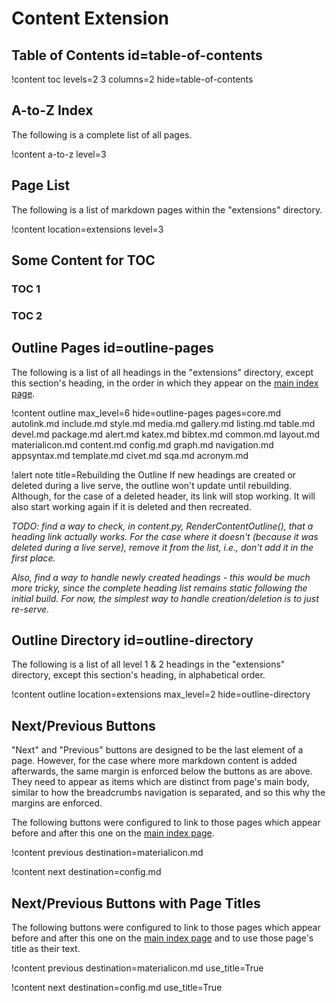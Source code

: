 # Content Extension

## Table of Contents id=table-of-contents

!content toc levels=2 3 columns=2 hide=table-of-contents

## A-to-Z Index

The following is a complete list of all pages.

!content a-to-z level=3

## Page List

The following is a list of markdown pages within the "extensions" directory.

!content location=extensions level=3

## Some Content for TOC

### TOC 1

### TOC 2

## Outline Pages id=outline-pages

The following is a list of all headings in the "extensions" directory, except this section's heading, in the order in which they appear on the [main index page](/).

!content outline max_level=6
                 hide=outline-pages
                 pages=core.md
                       autolink.md
                       include.md
                       style.md
                       media.md
                       gallery.md
                       listing.md
                       table.md
                       devel.md
                       package.md
                       alert.md
                       katex.md
                       bibtex.md
                       common.md
                       layout.md
                       materialicon.md
                       content.md
                       config.md
                       graph.md
                       navigation.md
                       appsyntax.md
                       template.md
                       civet.md
                       sqa.md
                       acronym.md

!alert note title=Rebuilding the Outline
If new headings are created or deleted during a live serve, the outline won't update until rebuilding. Although, for the case of a deleted header, its link will stop working. It will also start working again if it is deleted and then recreated.

*TODO: find a way to check, in content.py, RenderContentOutline(), that a heading link actually works. For the case where it doesn't (because it was deleted during a live serve), remove it from the list, i.e., don't add it in the first place.*

*Also, find a way to handle newly created headings - this would be much more tricky, since the complete heading list remains static following the initial build. For now, the simplest way to handle creation/deletion is to just re-serve.*

## Outline Directory id=outline-directory

The following is a list of all level 1 & 2 headings in the "extensions" directory, except this section's heading, in alphabetical order.

!content outline location=extensions max_level=2 hide=outline-directory

## Next/Previous Buttons

"Next" and "Previous" buttons are designed to be the last element of a page. However, for the case where more markdown content is added afterwards, the same margin is enforced below the buttons as are above. They need to appear as items which are distinct from page's main body, similar to how the breadcrumbs navigation is separated, and so this why the margins are enforced.

The following buttons were configured to link to those pages which appear before and after this one on the [main index page](/).

!content previous destination=materialicon.md

!content next destination=config.md

## Next/Previous Buttons with Page Titles

The following buttons were configured to link to those pages which appear before and after this one on the [main index page](/) and to use those page's title as their text.

!content previous destination=materialicon.md use_title=True

!content next destination=config.md use_title=True
